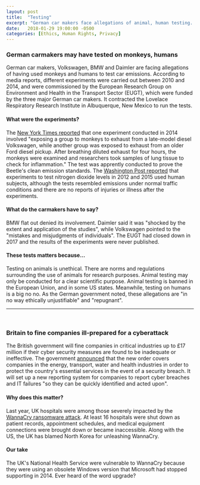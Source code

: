 ```yaml
---
layout: post
title:  "Testing"
excerpt: "German car makers face allegations of animal, human testing. Britain to fine critical industries if they are unprepared for a cyberattack."
date:   2018-01-29 19:00:00 -0500
categories: [Ethics, Human Rights, Privacy]
---
```


### German carmakers may have tested on monkeys, humans

German car makers, Volkswagen, BMW and Daimler are facing allegations of having used monkeys and humans to test car emissions. According to media reports, different experiments were carried out between 2010 and 2014, and were commissioned by the European Research Group on Environment and Health in the Transport Sector (EUGT), which were funded by the three major German car makers. It contracted the  Lovelace Respiratory Research Institute in Albuquerque, New Mexico to run the tests.

#### What were the experiments?

The <a href="https://www.nytimes.com/2018/01/28/business/german-carmakers-diesel-monkeys.html" target="_blank">New York Times reported</a> that one experiment conducted in 2014 involved "exposing a group to monkeys to exhaust from a late-model diesel Volkswagen, while another group was exposed to exhaust from an older Ford diesel pickup. After breathing diluted exhaust for four hours, the monkeys were examined and researchers took samples of lung tissue to check for inflammation." The test was apprently conducted to prove the Beetle's clean emission standards. The <a href="https://www.washingtonpost.com/news/worldviews/wp/2018/01/29/german-car-makers-backed-studies-exposing-people-and-monkeys-to-toxic-car-exhaust/?utm_term=.7c0acdbcca5a" target="_blank">Washington Post reported</a> that experiments to test nitrogen dioxide levels in 2012 and 2015 used human subjects, although the tests resembled emissions under normal traffic conditions and there are no reports of injuries or illness after the experiments.

#### What do the carmakers have to say?

BMW flat out denied its involvement. Daimler said it was "shocked by the extent and application of the studies", while Volkswagen pointed to the "mistakes and misjudgments of individuals". The EUGT had closed down in 2017 and the results of the experiments were never published.

#### These tests matters because...

Testing on animals is unethical. There are norms and regulations surrounding the use of animals for research purposes. Animal testing may only be conducted for a clear scientific purpose.
Animal testing is banned in the European Union, and in some US states. Meanwhile, testing on humans is a big no no. As the German government noted, these allegations are "in no way ethically unjustifiable" and "repugnant".

* * *
<br />

### Britain to fine companies ill-prepared for a cyberattack

The British government will fine companies in critical industries up to £17 million if their cyber security measures are found to be inadequate or ineffective. The government <a href="https://www.gov.uk/government/news/government-acts-to-protect-essential-services-from-cyber-attack" target="_blank">announced</a> that the new order covers companies in the energy, transport, water and health industries in order to protect the country's essential services in the event of a security breach. It will set up a new reporting system for companies to report cyber breaches and IT failures "so they can be quickly identified and acted upon".

#### Why does this matter?

Last year, UK hospitals were among those severely impacted by the <a href="https://www.theguardian.com/technology/2017/may/12/nhs-ransomware-cyber-attack-what-is-wanacrypt0r-20" target="_blank">WannaCry ransomware attack</a>. At least 16 hospitals were shut down as patient records, appointment schedules, and medical equipment connections were brought down or became inaccessible. Along with the US, the UK has blamed North Korea for unleashing WannaCry.

#### Our take

The UK's National Health Service were vulnerable to WannaCry because they were using an obsolete Windows version that Microsoft had stopped supporting in 2014. Ever heard of the word upgrade?
